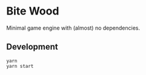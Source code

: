 # Bite Wood

Minimal game engine with (almost) no dependencies.

## Development

```
yarn
yarn start
```
